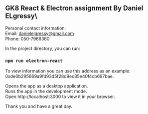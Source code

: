 ## GK8 React & Electron assignment By Daniel ELgressy\
Personal contact information:\
Email: danielelgressy@gmail.com\
Phone: 050-7966360

In the project directory, you can run:

### `npm run electron-react`

To view information you can use this address as an example: 0xde0b295669a9fd93d5f28d9ec85e40f4cb697bae.

Opens the app as a desktop application.\
Runs the app in the development mode.\
Open http://localhost:3000 to view it in your browser.

Thank you and have a great day.
